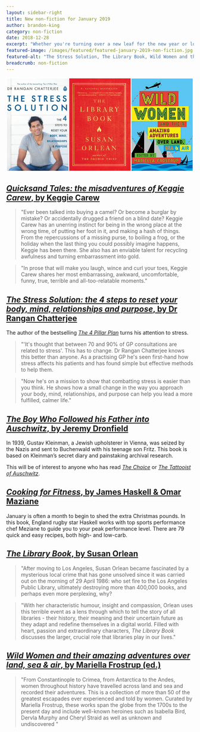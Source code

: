 ```yaml
---
layout: sidebar-right
title: New non-fiction for January 2019
author: brandon-king
category: non-fiction
date: 2018-12-28
excerpt: "Whether you're turning over a new leaf for the new year or looking for fascinating true stories, we've got you covered."
featured-image: /images/featured/featured-january-2019-non-fiction.jpg
featured-alt: "The Stress Solution, The Library Book, Wild Women and their amazing adventures"
breadcrumb: non-fiction
---
```


![The Stress Solution, The Library Book, Wild Women and their amazing adventures](/images/featured/featured-january-2019-non-fiction.jpg)

## [<cite>Quicksand Tales: the misadventures of Keggie Carew</cite>, by Keggie Carew](https://suffolk.spydus.co.uk/cgi-bin/spydus.exe/ENQ/OPAC/BIBENQ?BRN=2488964)

> "Ever been talked into buying a camel? Or become a burglar by mistake? Or accidentally drugged a friend on a blind date? Keggie Carew has an unerring instinct for being in the wrong place at the wrong time, of putting her foot in it, and making a hash of things. From the repercussions of a missing purse, to boiling a frog, or the holiday when the last thing you could possibly imagine happens, Keggie has been there. She also has an enviable talent for recycling awfulness and turning embarrassment into gold.

> "In prose that will make you laugh, wince and curl your toes, Keggie Carew shares her most embarrassing, awkward, uncomfortable, funny, true, terrible and all-too-relatable moments."

## [<cite>The Stress Solution: the 4 steps to reset your body, mind, relationships and purpose</cite>, by Dr Rangan Chatterjee](https://suffolk.spydus.co.uk/cgi-bin/spydus.exe/ENQ/OPAC/BIBENQ?BRN=2471558)

The author of the bestselling [<cite>The 4 Pillar Plan</cite>](https://suffolk.spydus.co.uk/cgi-bin/spydus.exe/ENQ/OPAC/BIBENQ?BRN=2284365) turns his attention to stress.

> "'It's thought that between 70 and 90% of GP consultations are related to stress'. This has to change. Dr Rangan Chatterjee knows this better than anyone. As a practising GP he's seen first-hand how stress affects his patients and has found simple but effective methods to help them.

> "Now he's on a mission to show that combatting stress is easier than you think. He shows how a small change in the way you approach your body, mind, relationships, and purpose can help you lead a more fulfilled, calmer life."

## [<cite>The Boy Who Followed his Father into Auschwitz</cite>, by Jeremy Dronfield](https://suffolk.spydus.co.uk/cgi-bin/spydus.exe/ENQ/OPAC/BIBENQ?BRN=2490122)

In 1939, Gustav Kleinman, a Jewish upholsterer in Vienna, was seized by the Nazis and sent to Buchenwald with his teenage son Fritz. This book is based on Kleinman’s secret diary and painstaking archival research.

This will be of interest to anyone who has read [<cite>The Choice</cite>](https://suffolk.spydus.co.uk/cgi-bin/spydus.exe/ENQ/OPAC/BIBENQ?BRN=2408324) or [<cite>The Tattooist of Auschwitz</cite>](https://suffolk.spydus.co.uk/cgi-bin/spydus.exe/ENQ/OPAC/BIBENQ?BRN=2422748).

## [<cite>Cooking for Fitness</cite>, by James Haskell & Omar Maziane](https://suffolk.spydus.co.uk/cgi-bin/spydus.exe/ENQ/OPAC/BIBENQ?BRN=2444932)

January is often a month to begin to shed the extra Christmas pounds. In this book, England rugby star Haskell works with top sports performance chef Meziane to guide you to your peak performance level. There are 79 quick and easy recipes, both high- and low-carb.

## [<cite>The Library Book</cite>, by Susan Orlean](https://suffolk.spydus.co.uk/cgi-bin/spydus.exe/ENQ/OPAC/BIBENQ?BRN=2487337)

> "After moving to Los Angeles, Susan Orlean became fascinated by a mysterious local crime that has gone unsolved since it was carried out on the morning of 29 April 1986: who set fire to the Los Angeles Public Library, ultimately destroying more than 400,000 books, and perhaps even more perplexing, why?

> "With her characteristic humour, insight and compassion, Orlean uses this terrible event as a lens through which to tell the story of all libraries - their history, their meaning and their uncertain future as they adapt and redefine themselves in a digital world. Filled with heart, passion and extraordinary characters, <cite>The Library Book</cite> discusses the larger, crucial role that libraries play in our lives."

## [<cite>Wild Women and their amazing adventures over land, sea & air</cite>, by Mariella Frostrup (ed.)](https://suffolk.spydus.co.uk/cgi-bin/spydus.exe/ENQ/OPAC/BIBENQ?BRN=2488477)

> "From Constantinople to Crimea, from Antarctica to the Andes, women throughout history have travelled across land and sea and recorded their adventures. This is a collection of more than 50 of the greatest escapades ever experienced and told by women. Curated by Mariella Frostrup, these works span the globe from the 1700s to the present day and include well-known heroines such as Isabella Bird, Dervla Murphy and Cheryl Straid as well as unknown and undiscovered "
